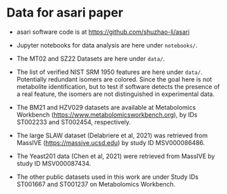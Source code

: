 Data for asari paper
====================

- asari software code is at https://github.com/shuzhao-li/asari

- Jupyter notebooks for data analysis are here under `notebooks/`.

- The MT02 and SZ22 Datasets are here under `data/`.

- The list of verified NIST SRM 1950 features are here under `data/`.
Potentially redundant isomers are colored. Since the goal here is not metabolite identification, but to test if software detects the presence of a real feature, the isomers are not distinguished in experimental data. 


- The BM21 and HZV029 datasets are available at Metabolomics Workbench (https://www.metabolomicsworkbench.org), by IDs ST002233 and ST002454, respectively. 


- The large SLAW dataset (Delabriere et al, 2021) was retrieved from MassIVE (https://massive.ucsd.edu) by study ID MSV000086486. 

- The Yeast201 data (Chen et al, 2021) were retrieved from MassIVE by study ID MSV000087434. 

- The other public datasets used in this work are under Study IDs ST001667 and ST001237 on Metabolomics Workbench. 
